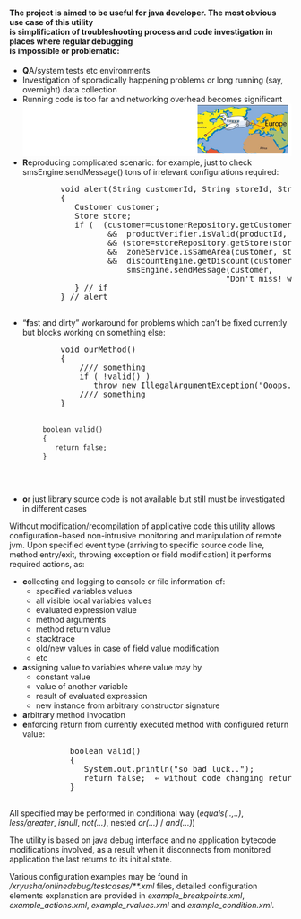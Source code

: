 <h4>The project is aimed to be useful for java developer. The most obvious use case of this utility<br/>
    is simplification of troubleshooting process and code investigation in places where regular debugging<br/> 
    is impossible or problematic:</h4>
    
<ul>
  <li><strong>Q</strong>A/system tests etc  environments
     
  </li>
  <li>Investigation of sporadically happening problems or long running (say, overnight) data collection</li>
  <li>Running code is too far and networking overhead becomes significant 
      <img src="images/very_far_4.png"/>
  </li>
  <li>
   <strong>R</strong>eproducing complicated scenario: for example, just to check smsEngine.sendMessage() tons  of irrelevant configurations required:
   <pre>
        void alert(String customerId, String storeId, String productId)
        {
           Customer customer;
           Store store;
           if (  (customer=customerRepository.getCustomer(customerId)) != null
                  &&  productVerifier.isValid(productId, customer)
                  && (store=storeRepository.getStore(storeId)) != null
                  &&  zoneService.isSameArea(customer, store)
                  &&  discountEngine.getDiscount(customer, store, productId) > 0 ) {
                      smsEngine.sendMessage(customer, 
                                           "Don't miss! we have something interesting..");
           } // if
        } // alert
   </pre>
 </li>
 <li>
    “<strong>f</strong>ast and dirty” workaround for problems which can’t be fixed currently but blocks working on something else:
     <pre>
        void ourMethod()
        {
            //// something
            if ( !valid() )
               throw new IllegalArgumentException("Ooops..");
            //// something
        }

         boolean valid()
         { 
            return false; 
         }     
 </pre>
 </li>
 <li><strong>o</strong>r just library source code is not available but still must be investigated in different cases </li>
</ul>

Without modification/recompilation of applicative code this utility allows configuration-based non-intrusive monitoring and manipulation of remote jvm. Upon specified event type (arriving to specific source code line, method entry/exit, throwing exception or field modification) it performs required actions, as:
<ul>
<li><strong>c</strong>ollecting and logging to console or file information of:
      <ul>
          <li>specified variables values</li>
          <li>all visible local variables values</li>
          <li>evaluated expression value</li>
          <li>method arguments</li>
          <li>method return value</li>
          <li>stacktrace</li>
          <li>old/new values in case of field value modification</li>
          <li>etc</li>
      </ul>
   </li>
   <li>
   <strong>a</strong>ssigning value to variables where value may by 
      <ul>
          <li>constant value</li>
          <li>value of another variable</li>
          <li>result of evaluated expression</li>
          <li>new instance from arbitrary constructor signature</li>
       </ul>
    </li>
    <li><strong>a</strong>rbitrary method invocation </li>
    <li>
    <strong>e</strong>nforcing return from currently executed method with configured return value: 
      <pre>
          boolean valid()
          {
             System.out.println("so bad luck..");
             return false;  ⇐ without code changing returned value may be enforced to true
          }      
      </pre>
    </li>    
</ul>

   All specified may be performed in conditional way (<i>equals(..,..)</i>, <i>less/greater</i>, <i>isnull</i>, <i>not(...)</i>, nested <i>or(...)</i> / <i>and(...)</i>)
 
The utility is based on java debug interface and  no application bytecode modifications involved, as a result  when it disconnects from monitored application the last returns to its initial state. 
 
 
   Various configuration examples may be found in <i>/xryusha/onlinedebug/testcases/**.xml</i> files, detailed configuration elements explanation are provided in <i>example_breakpoints.xml</i>, <i>example_actions.xml</i>, <i>example_rvalues.xml</i> and <i>example_condition.xml</i>.
